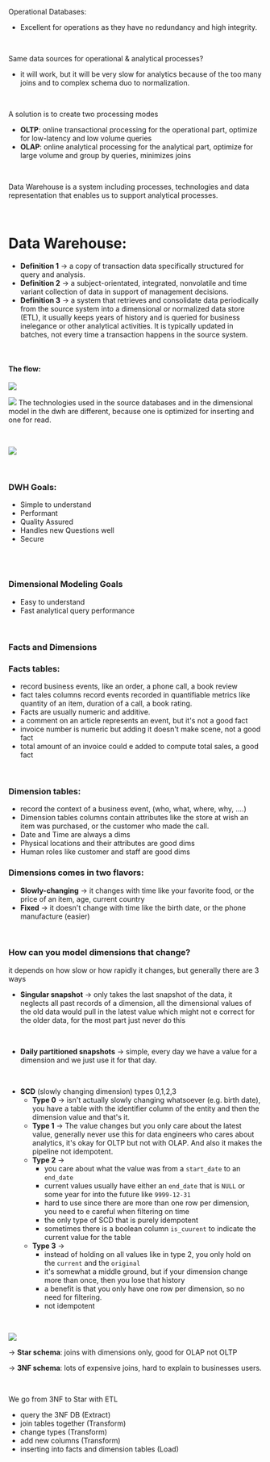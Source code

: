 Operational Databases:
- Excellent for operations as they have no redundancy and high integrity.

<br/>

Same data sources for operational & analytical processes?
- it will work, but it will be very slow for analytics because of the too many joins and to complex schema duo to normalization.

<br/>

A solution is to create two processing modes
- **OLTP**: online transactional processing for the operational part, optimize for low-latency and low volume queries
- **OLAP**: online analytical processing for the analytical part, optimize for large volume and group by queries, minimizes joins

<br/>

Data Warehouse is a system including processes, technologies and data representation that enables us to support analytical processes.

<br/>

# Data Warehouse:
- **Definition 1** -> a copy of transaction data specifically structured for query and analysis.
- **Definition 2** -> a subject-orientated, integrated, nonvolatile and time variant collection of data in support of management decisions.
- **Definition 3** -> a system that retrieves and consolidate data periodically from the source system into a dimensional or normalized data store (ETL), it usually keeps years of history and is queried for business inelegance or other analytical activities. It is typically updated in batches, not every time a transaction happens in the source system.

<br/>

#### The flow:
![](images/etl.png)

![](images/dim.png)
The technologies used in the source databases and in the dimensional model in the dwh are different, because one is optimized for inserting and one for read.

<br/>

![](images/report.png)

<br/>

### DWH Goals:
- Simple to understand
- Performant
- Quality Assured 
- Handles new Questions well
- Secure

<br/>
<br/>

### Dimensional Modeling Goals
- Easy to understand 
- Fast analytical query performance

<br/>

### Facts and Dimensions
### Facts tables:
- record business events, like an order, a phone call, a book review
- fact tales columns record events recorded in quantifiable metrics like quantity of an item, duration of a call, a book rating.
- Facts are usually numeric and additive.
- a comment on an article represents an event, but it's not a good fact
- invoice number is numeric but adding it doesn't make scene, not a good fact
- total amount of an invoice could e added to compute total sales, a good fact

<br/>

### Dimension tables:
- record the context of a business event, (who, what, where, why, ....)
- Dimension tables columns contain attributes like the store at wish an item was purchased, or the customer who made the call.
- Date and Time are always a dims
- Physical locations and their attributes are good dims
- Human roles like customer and staff are good dims



### Dimensions comes in two flavors:
- **Slowly-changing** -> it changes with time like your favorite food, or the price of an item, age, current country 
- **Fixed** -> it doesn't change with time like the birth date, or the phone manufacture (easier)

<br/>

### How can you model dimensions that change?
it depends on how slow or how rapidly it changes, but generally there are 3 ways
- **Singular snapshot** -> only takes the last snapshot of the data, it neglects all past records of a dimension, all the dimensional values of the old data would pull in the latest value which might not e correct for the older data, for the most part just never do this

<br/>

- **Daily partitioned snapshots** -> simple, every day we have a value for a dimension and we just use it for that day.

<br/>

- **SCD** (slowly changing dimension) types 0,1,2,3
	- **Type 0** -> isn't actually slowly changing whatsoever (e.g. birth date), you have a table with the identifier column of the entity and then the dimension value and that's it.
	- **Type 1** -> The value changes but you only care about the latest value, generally never use this for data engineers who cares about analytics, it's okay for OLTP but not with OLAP. And also it makes the pipeline not idempotent.
	- **Type 2** -> 
		- you care about what the value was from a `start_date` to an `end_date`
		- current values usually have either an `end_date` that is `NULL` or some year for into the future like `9999-12-31`
		- hard to use since there are more than one row per dimension, you need to e careful when filtering on time
		- the only type of SCD that is purely idempotent
		- sometimes there is a boolean column `is_cuurent` to indicate the current value for the table
	 - **Type 3** -> 
		 - instead of holding on all values like in type 2, you only hold on the `current` and the `original`
		 - it's somewhat a middle ground, but if your dimension change more than once, then you lose that history
		 - a benefit is that you only have one row per dimension, so no need for filtering.
		 - not idempotent

<br/>

![](images/3nf2star.png)


-> **Star schema**: joins with dimensions only, good for OLAP not OLTP

-> **3NF schema**: lots of expensive joins, hard to explain to businesses users.

<br/>

We go from 3NF to Star with ETL
- query the 3NF DB (Extract)
- join tables together (Transform)
- change types (Transform)
- add new columns (Transform)
- inserting into facts and dimension tables (Load)